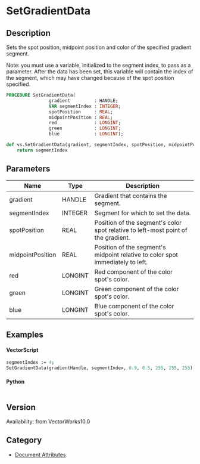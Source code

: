 # SetGradientData

## Description
Sets the spot position, midpoint position and color of the specified gradient segment.

Note: you must use a variable, initialized to the segment index, to pass as a parameter. After the data has been set, this variable will contain the index of the segment, which may have changed because of the spot position specified.

```pascal
PROCEDURE SetGradientData(
				gradient         : HANDLE;
				VAR segmentIndex : INTEGER;
				spotPosition     : REAL;
				midpointPosition : REAL;
				red              : LONGINT;
				green            : LONGINT;
				blue             : LONGINT);
```

```python
def vs.SetGradientData(gradient, segmentIndex, spotPosition, midpointPosition, red, green, blue):
    return segmentIndex
```

## Parameters
|Name|Type|Description|
|---|---|---|
|gradient|HANDLE|Gradient that contains the segment.|
|segmentIndex|INTEGER|Segment for which to set the data.|(segment indexes begin with 1)|
|spotPosition|REAL|Position of the segment's color spot relative to left-most point of the gradient.|(position >= 0.0 and position <= 1.0)|
|midpointPosition|REAL|Position of the segment's midpoint relative to color spot immediately to left.|(position >= 0.0 and position <= 1.0)|
|red|LONGINT|Red component of the color spot's color.|(red >= 0 and red <= 255)|
|green|LONGINT|Green component of the color spot's color.|(green >= 0 and green <= 255)|
|blue|LONGINT|Blue component of the color spot's color.|(blue >= 0 and blue <= 255)|

## Examples
#### VectorScript ####
```pascal
segmentIndex := 4;
SetGradientData(gradientHandle, segmentIndex, 0.9, 0.5, 255, 255, 255);
```
#### Python ####
```python

```

## Version
Availability: from VectorWorks10.0

## Category
* [Document Attributes](../Categories/Document%20Attributes.md)
